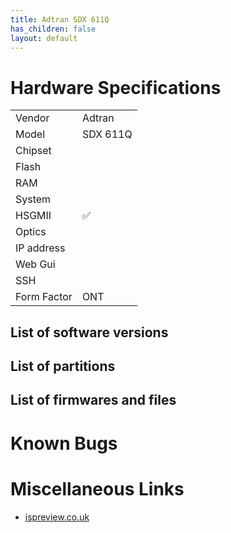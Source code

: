 ```yaml
---
title: Adtran SDX 611Q
has_children: false
layout: default
---
```


# Hardware Specifications

|             |             |
| ----------- | ----------- |
| Vendor      | Adtran       |
| Model       | SDX 611Q    |
| Chipset     |             |
| Flash       |             |
| RAM         |             |
| System      |             |
| HSGMII      | ✅          |
| Optics      |             |
| IP address  |             |
| Web Gui     |             |
| SSH         |             |
| Form Factor | ONT         |


## List of software versions
## List of partitions
## List of firmwares and files
# Known Bugs
# Miscellaneous Links

* [ispreview.co.uk](https://www.ispreview.co.uk/index.php/2022/09/pictured-openreachs-future-2-5gbps-ont-for-fttp-broadband.html)


